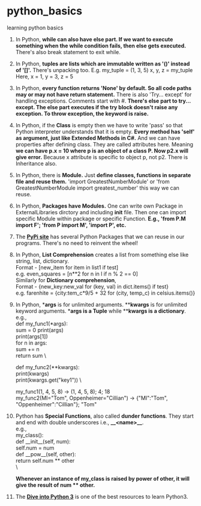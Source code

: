# python_basics
learning python basics

1. In Python, **while can also have else part. If we want to execute something when the while condition fails, then else gets executed.** There's also break statement to exit while.

2. In Python, **tuples are lists which are immutable written as '()' instead of '[]'.**
    There's unpacking too. 
    E.g. my_tuple = (1, 3, 5)
    x, y, z = my_tuple
    Here, x = 1, y = 3, z = 5
   
3. In Python, **every function returns 'None' by default. So all code paths may or may not have return statement.** There is also 'Try... except' for handling exceptions. Comments start with #. **There's else part to try... except. The else part executes if the try block doesn't raise any exception. To throw exception, the keyword is raise.**

4. In Python, if the **Class** is empty then we have to write 'pass' so that Python interpreter understands that it is empty. **Every method has 'self' as argument, just like Extended Methods in C#.** And we can have properties after defining class. They are called attributes here. Meaning **we can have p.x = 10 where p is an object of a class P. Now p2.x will give error.** Because x attribute is specific to object p, not p2. There is Inheritance also.

5. In Python, there is **Module.** Just **define classes, functions in separate file and reuse them.** 'import GreatestNumberModule' or 'from GreatestNumberModule import greatest_number' this way we can reuse.

6. In Python, **Packages have Modules.** One can write own Package in ExternalLibraries dirctory and including __init__ file. Then one can import specific Module within package or specific Function. **E.g., 'from P.M import F'; 'from P import M', 'import P', etc.**

7. The **[PyPi site](https://pypi.org/)** has several Python Packages that we can reuse in our programs. There's no need to reinvent the wheel!

8. In Python, **List Comprehension** creates a list from something else like string, list, dictionary.\
Format - \[new_item for item in list1 if test\] \
e.g. even_squares = [n**2 for n in l if n % 2 == 0]\
Similarly for **Dictionary comprehension**,\
Format - {new_key:new_val for (key, val) in dict.items() if test} \
e.g. farenhite = {city:tem_c*9/5 + 32 for (city, temp_c) in celsius.items()}

9. In Python, ***args** is for unlimited arguments. ****kwargs** is for unlimited keyword arguments. ***args is a Tuple** while ****kwargs is a dictionary**. \
   e.g., \
   def my_func1(*args): \
       sum = 0
       print(args) \
       print(args[1]) \
       for n in args: \
           sum += n \
       return sum \
   

   def my_func2(**kwargs): \
       print(kwargs) \
       print(kwargs.get("key1")) \
       

   my_func1(1, 4, 5, 8) -> (1, 4, 5, 8); 4; 18 \
   my_func2(MI="Tom", Oppenheimer="Cillian") -> {"MI":"Tom", "Oppenheimer":"Cillian"}; "Tom"

10. Python has **Special Functions**, also called **dunder functions**. They start and end with double underscores i.e., **\_\_\<name\>\_\_**. \
    e.g., \
    my_class(): \
        def \_\_init\_\_(self, num): \
            self.num = num \
        def \_\_pow\_\_(self, other): \
            return self.num ** other \
    \

    **Whenever an instance of my_class is raised by power of other, it will give the result of num ** other.**
    
11. The **[Dive into Python 3](https://diveintopython3.net/index.html)** is one of the best resources to learn Python3.
